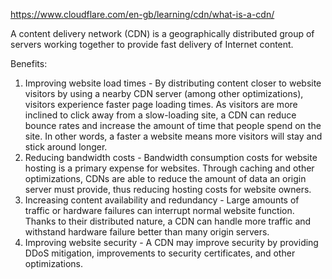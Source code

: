 https://www.cloudflare.com/en-gb/learning/cdn/what-is-a-cdn/

A content delivery network (CDN) is a geographically distributed group of servers working together to provide fast delivery of Internet content.

Benefits:
1. Improving website load times - By distributing content closer to website visitors by using a nearby CDN server (among other optimizations), visitors experience faster page loading times. As visitors are more inclined to click away from a slow-loading site, a CDN can reduce bounce rates and increase the amount of time that people spend on the site. In other words, a faster a website means more visitors will stay and stick around longer.
2. Reducing bandwidth costs - Bandwidth consumption costs for website hosting is a primary expense for websites. Through caching and other optimizations, CDNs are able to reduce the amount of data an origin server must provide, thus reducing hosting costs for website owners.
3. Increasing content availability and redundancy - Large amounts of traffic or hardware failures can interrupt normal website function. Thanks to their distributed nature, a CDN can handle more traffic and withstand hardware failure better than many origin servers.
4. Improving website security - A CDN may improve security by providing DDoS mitigation, improvements to security certificates, and other optimizations.